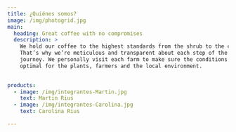 ```yaml
---
title: ¿Quiénes somos?
image: /img/photogrid.jpg
main:
  heading: Great coffee with no compromises
  description: >
    We hold our coffee to the highest standards from the shrub to the cup.
    That’s why we’re meticulous and transparent about each step of the coffee’s
    journey. We personally visit each farm to make sure the conditions are
    optimal for the plants, farmers and the local environment.

  
products:
  - image: /img/integrantes-Martin.jpg
    text: Martin Rius
  - image: /img/integrantes-Carolina.jpg
    text: Carolina Rius

---
```

